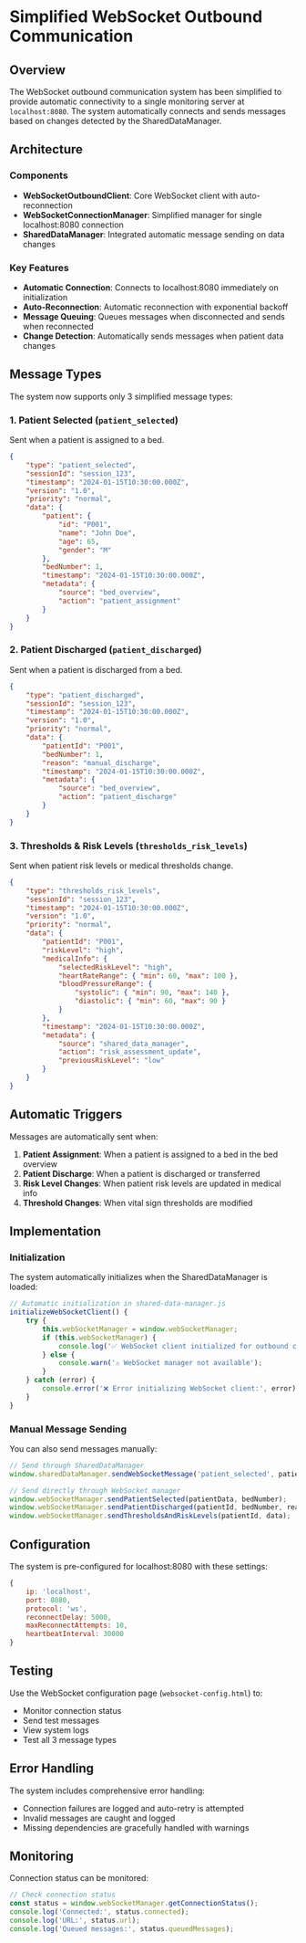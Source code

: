 # Simplified WebSocket Outbound Communication

## Overview

The WebSocket outbound communication system has been simplified to provide automatic connectivity to a single monitoring server at `localhost:8080`. The system automatically connects and sends messages based on changes detected by the SharedDataManager.

## Architecture

### Components
- **WebSocketOutboundClient**: Core WebSocket client with auto-reconnection
- **WebSocketConnectionManager**: Simplified manager for single localhost:8080 connection
- **SharedDataManager**: Integrated automatic message sending on data changes

### Key Features
- **Automatic Connection**: Connects to localhost:8080 immediately on initialization
- **Auto-Reconnection**: Automatic reconnection with exponential backoff
- **Message Queuing**: Queues messages when disconnected and sends when reconnected
- **Change Detection**: Automatically sends messages when patient data changes

## Message Types

The system now supports only 3 simplified message types:

### 1. Patient Selected (`patient_selected`)
Sent when a patient is assigned to a bed.

```json
{
    "type": "patient_selected",
    "sessionId": "session_123",
    "timestamp": "2024-01-15T10:30:00.000Z",
    "version": "1.0",
    "priority": "normal",
    "data": {
        "patient": {
            "id": "P001",
            "name": "John Doe",
            "age": 65,
            "gender": "M"
        },
        "bedNumber": 1,
        "timestamp": "2024-01-15T10:30:00.000Z",
        "metadata": {
            "source": "bed_overview",
            "action": "patient_assignment"
        }
    }
}
```

### 2. Patient Discharged (`patient_discharged`)
Sent when a patient is discharged from a bed.

```json
{
    "type": "patient_discharged",
    "sessionId": "session_123",
    "timestamp": "2024-01-15T10:30:00.000Z",
    "version": "1.0",
    "priority": "normal",
    "data": {
        "patientId": "P001",
        "bedNumber": 1,
        "reason": "manual_discharge",
        "timestamp": "2024-01-15T10:30:00.000Z",
        "metadata": {
            "source": "bed_overview",
            "action": "patient_discharge"
        }
    }
}
```

### 3. Thresholds & Risk Levels (`thresholds_risk_levels`)
Sent when patient risk levels or medical thresholds change.

```json
{
    "type": "thresholds_risk_levels",
    "sessionId": "session_123",
    "timestamp": "2024-01-15T10:30:00.000Z",
    "version": "1.0",
    "priority": "normal",
    "data": {
        "patientId": "P001",
        "riskLevel": "high",
        "medicalInfo": {
            "selectedRiskLevel": "high",
            "heartRateRange": { "min": 60, "max": 100 },
            "bloodPressureRange": {
                "systolic": { "min": 90, "max": 140 },
                "diastolic": { "min": 60, "max": 90 }
            }
        },
        "timestamp": "2024-01-15T10:30:00.000Z",
        "metadata": {
            "source": "shared_data_manager",
            "action": "risk_assessment_update",
            "previousRiskLevel": "low"
        }
    }
}
```

## Automatic Triggers

Messages are automatically sent when:

1. **Patient Assignment**: When a patient is assigned to a bed in the bed overview
2. **Patient Discharge**: When a patient is discharged or transferred
3. **Risk Level Changes**: When patient risk levels are updated in medical info
4. **Threshold Changes**: When vital sign thresholds are modified

## Implementation

### Initialization
The system automatically initializes when the SharedDataManager is loaded:

```javascript
// Automatic initialization in shared-data-manager.js
initializeWebSocketClient() {
    try {
        this.webSocketManager = window.webSocketManager;
        if (this.webSocketManager) {
            console.log('✅ WebSocket client initialized for outbound communication');
        } else {
            console.warn('⚠️ WebSocket manager not available');
        }
    } catch (error) {
        console.error('❌ Error initializing WebSocket client:', error);
    }
}
```

### Manual Message Sending
You can also send messages manually:

```javascript
// Send through SharedDataManager
window.sharedDataManager.sendWebSocketMessage('patient_selected', patientData);

// Send directly through WebSocket manager
window.webSocketManager.sendPatientSelected(patientData, bedNumber);
window.webSocketManager.sendPatientDischarged(patientId, bedNumber, reason);
window.webSocketManager.sendThresholdsAndRiskLevels(patientId, data);
```

## Configuration

The system is pre-configured for localhost:8080 with these settings:

```javascript
{
    ip: 'localhost',
    port: 8080,
    protocol: 'ws',
    reconnectDelay: 5000,
    maxReconnectAttempts: 10,
    heartbeatInterval: 30000
}
```

## Testing

Use the WebSocket configuration page (`websocket-config.html`) to:
- Monitor connection status
- Send test messages
- View system logs
- Test all 3 message types

## Error Handling

The system includes comprehensive error handling:
- Connection failures are logged and auto-retry is attempted
- Invalid messages are caught and logged
- Missing dependencies are gracefully handled with warnings

## Monitoring

Connection status can be monitored:

```javascript
// Check connection status
const status = window.webSocketManager.getConnectionStatus();
console.log('Connected:', status.connected);
console.log('URL:', status.url);
console.log('Queued messages:', status.queuedMessages);
```